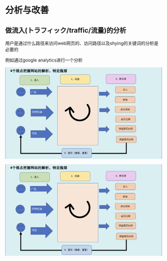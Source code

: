 # 分析与改善

## 做流入(トラフィック/traffic/流量)的分析
<p>用户是通过什么路径来访问web网页的、访问路径以及shying的关键词的分析是必要的</p>
<p>例如通过google analytics进行一个分析</p>

![google_analytics_refer](https://github.com/Seankharisma/Data_Analysis_Project/blob/master/Web%20analyst/Web%E8%A7%A3%E6%9E%90/picture/4point.png)

![google_analytics_refer2](https://github.com/Seankharisma/Data_Analysis_Project/blob/master/Web%20analyst/Web%E8%A7%A3%E6%9E%90/picture/4point.png)
